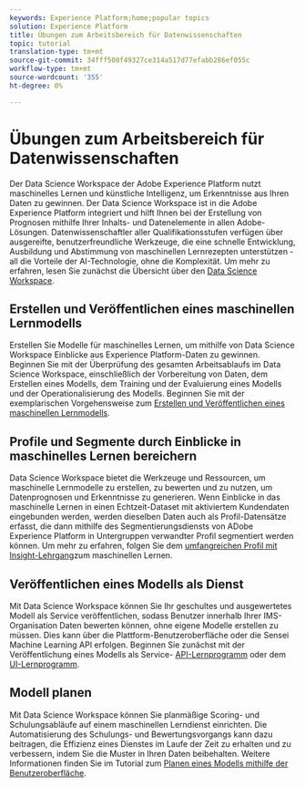 ```yaml
---
keywords: Experience Platform;home;popular topics
solution: Experience Platform
title: Übungen zum Arbeitsbereich für Datenwissenschaften
topic: tutorial
translation-type: tm+mt
source-git-commit: 34fff508f49327ce314a517d77efabb286ef055c
workflow-type: tm+mt
source-wordcount: '355'
ht-degree: 0%

---
```



# Übungen zum Arbeitsbereich für Datenwissenschaften

Der Data Science Workspace der Adobe Experience Platform nutzt maschinelles Lernen und künstliche Intelligenz, um Erkenntnisse aus Ihren Daten zu gewinnen. Der Data Science Workspace ist in die Adobe Experience Platform integriert und hilft Ihnen bei der Erstellung von Prognosen mithilfe Ihrer Inhalts- und Datenelemente in allen Adobe-Lösungen. Datenwissenschaftler aller Qualifikationsstufen verfügen über ausgereifte, benutzerfreundliche Werkzeuge, die eine schnelle Entwicklung, Ausbildung und Abstimmung von maschinellen Lernrezepten unterstützen - all die Vorteile der AI-Technologie, ohne die Komplexität. Um mehr zu erfahren, lesen Sie zunächst die Übersicht über den [Data Science Workspace](../data-science-workspace/home.md).

## Erstellen und Veröffentlichen eines maschinellen Lernmodells

Erstellen Sie Modelle für maschinelles Lernen, um mithilfe von Data Science Workspace Einblicke aus Experience Platform-Daten zu gewinnen. Beginnen Sie mit der Überprüfung des gesamten Arbeitsablaufs im Data Science Workspace, einschließlich der Vorbereitung von Daten, dem Erstellen eines Modells, dem Training und der Evaluierung eines Modells und der Operationalisierung des Modells. Beginnen Sie mit der exemplarischen Vorgehensweise zum [Erstellen und Veröffentlichen eines maschinellen Lernmodells](../data-science-workspace/models-recipes/create-publish-model.md).

## Profile und Segmente durch Einblicke in maschinelles Lernen bereichern

Data Science Workspace bietet die Werkzeuge und Ressourcen, um maschinelle Lernmodelle zu erstellen, zu bewerten und zu nutzen, um Datenprognosen und Erkenntnisse zu generieren. Wenn Einblicke in das maschinelle Lernen in einen Echtzeit-Dataset mit aktiviertem Kundendaten eingebunden werden, werden dieselben Daten auch als Profil-Datensätze erfasst, die dann mithilfe des Segmentierungsdiensts von ADobe Experience Platform in Untergruppen verwandter Profil segmentiert werden können. Um mehr zu erfahren, folgen Sie dem [umfangreichen Profil mit Insight-Lehrgang](../data-science-workspace/models-recipes/enrich-profile.md)zum maschinellen Lernen.

## Veröffentlichen eines Modells als Dienst

Mit Data Science Workspace können Sie Ihr geschultes und ausgewertetes Modell als Service veröffentlichen, sodass Benutzer innerhalb Ihrer IMS-Organisation Daten bewerten können, ohne eigene Modelle erstellen zu müssen. Dies kann über die Plattform-Benutzeroberfläche oder die Sensei Machine Learning API erfolgen. Beginnen Sie zunächst mit der Veröffentlichung eines Modells als Service- [API-Lernprogramm](../data-science-workspace/models-recipes/publish-model-service-api.md) oder dem [UI-Lernprogramm](../data-science-workspace/models-recipes/publish-model-service-ui.md).

## Modell planen

Mit Data Science Workspace können Sie planmäßige Scoring- und Schulungsabläufe auf einem maschinellen Lerndienst einrichten. Die Automatisierung des Schulungs- und Bewertungsvorgangs kann dazu beitragen, die Effizienz eines Dienstes im Laufe der Zeit zu erhalten und zu verbessern, indem Sie die Muster in Ihren Daten beibehalten. Weitere Informationen finden Sie im Tutorial zum [Planen eines Modells mithilfe der Benutzeroberfläche](../data-science-workspace/models-recipes/schedule-models-ui.md).